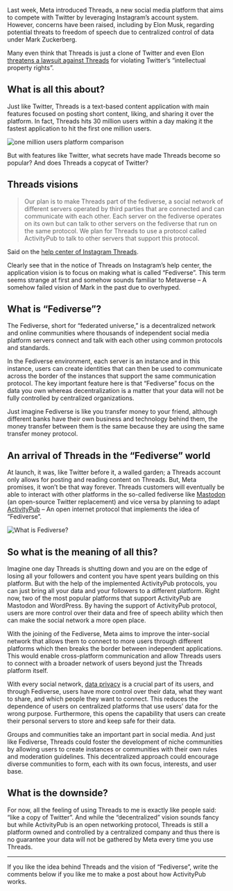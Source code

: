 Last week, Meta introduced Threads, a new social media platform that aims to compete with Twitter by leveraging Instagram’s account system. However, concerns have been raised, including by Elon Musk, regarding potential threats to freedom of speech due to centralized control of data under Mark Zuckerberg.

Many even think that Threads is just a clone of Twitter and even Elon [threatens a lawsuit against Threads](https://www.theguardian.com/technology/2023/jul/06/twitter-meta-lawsuit-threads-app-musk-zuckerberg) for violating Twitter’s “intellectual property rights”.

## What is all this about?
Just like Twitter, Threads is a text-based content application with main features focused on posting short content, liking, and sharing it over the platform. In fact, Threads hits 30 million users within a day making it the fastest application to hit the first one million users.

![one million users platform comparison](https://dev-to-uploads.s3.amazonaws.com/uploads/articles/j4xageig73keib5ehuyg.png)

But with features like Twitter, what secrets have made Threads become so popular? And does Threads a copycat of Twitter?

## Threads visions
> Our plan is to make Threads part of the fediverse, a social network of different servers operated by third parties that are connected and can communicate with each other. Each server on the fediverse operates on its own but can talk to other servers on the fediverse that run on the same protocol. We plan for Threads to use a protocol called ActivityPub to talk to other servers that support this protocol.

Said on the [help center of Instagram Threads](https://help.instagram.com/169559812696339).

Clearly see that in the notice of Threads on Instagram’s help center, the application vision is to focus on making what is called “Fediverse”. This term seems strange at first and somehow sounds familiar to Metaverse – A somehow failed vision of Mark in the past due to overhyped.

## What is “Fediverse”?
The Fediverse, short for “federated universe,” is a decentralized network and online communities where thousands of independent social media platform servers connect and talk with each other using common protocols and standards.

In the Fediverse environment, each server is an instance and in this instance, users can create identities that can then be used to communicate across the border of the instances that support the same communication protocol. The key important feature here is that “Fediverse” focus on the data you own whereas decentralization is a matter that your data will not be fully controlled by centralized organizations.

Just imagine Fediverse is like you transfer money to your friend, although different banks have their own business and technology behind them, the money transfer between them is the same because they are using the same transfer money protocol.

## An arrival of Threads in the “Fediverse” world
At launch, it was, like Twitter before it, a walled garden; a Threads account only allows for posting and reading content on Threads. But, Meta promises, it won’t be that way forever. Threads customers will eventually be able to interact with other platforms in the so-called fediverse like [Mastodon](https://joinmastodon.org/) (an open-source Twitter replacement) and vice versa by planning to adapt [ActivityPub](https://www.w3.org/TR/activitypub/) – An open internet protocol that implements the idea of “Fediverse”.

![What is Fediverse?](https://dev-to-uploads.s3.amazonaws.com/uploads/articles/vychq8goo1uj68dufksa.png)

## So what is the meaning of all this?
Imagine one day Threads is shutting down and you are on the edge of losing all your followers and content you have spent years building on this platform. But with the help of the implemented ActivityPub protocols, you can just bring all your data and your followers to a different platform. Right now, two of the most popular platforms that support ActivityPub are Mastodon and WordPress. By having the support of ActivityPub protocol, users are more control over their data and free of speech ability which then can make the social network a more open place.

With the joining of the Fediverse, Meta aims to improve the inter-social network that allows them to connect to more users through different platforms which then breaks the border between independent applications. This would enable cross-platform communication and allow Threads users to connect with a broader network of users beyond just the Threads platform itself.

With every social network, [data privacy](https://junedang.com/what-is-https-and-how-does-it-work/) is a crucial part of its users, and through Fediverse, users have more control over their data, what they want to share, and which people they want to connect. This reduces the dependence of users on centralized platforms that use users’ data for the wrong purpose. Furthermore, this opens the capability that users can create their personal servers to store and keep safe for their data.

Groups and communities take an important part in social media. And just like Fediverse, Threads could foster the development of niche communities by allowing users to create instances or communities with their own rules and moderation guidelines. This decentralized approach could encourage diverse communities to form, each with its own focus, interests, and user base.

## What is the downside?
For now, all the feeling of using Threads to me is exactly like people said: “like a copy of Twitter”. And while the “decentralized” vision sounds fancy but while ActivityPub is an open networking protocol, Threads is still a platform owned and controlled by a centralized company and thus there is no guarantee your data will not be gathered by Meta every time you use Threads.

---
If you like the idea behind Threads and the vision of “Fediverse”, write the comments below if you like me to make a post about how ActivityPub works.